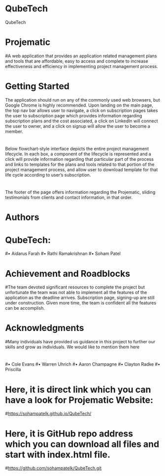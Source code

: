 # QubeTech
QubeTech
# Projematic
#A web application that provides an application related management plans and tools that are affordable, easy to access and complete to increase effectiveness and efficiency in implementing project management process.
# Getting Started
The application should run on any of the commonly used web browsers, but Google Chrome is highly recommended. Upon landing on the main page, the top nav bar allows user to navigate, a click on subscription pages takes the user to subscription page which provides information regarding subscription plans and the cost associated, a click on LinkedIn will connect the user to owner, and a click on signup will allow the user to become a member.
# 
Below flowchart-style interface depicts the entire project management lifecycle. In each box, a component of the lifecycle is represented and a click will provide information regarding that particular part of the process and links to templates for the plans and tools related to that portion of the project management process, and allow user to download template for that life cycle according to user’s subscription.
# 
The footer of the page offers information regarding the Projematic, sliding testimonials from clients and contact information, in that order.
# Authors
# QubeTech:
#•         Aidarus Farah
#•         Rathi Ramakrishnan
#•         Soham Patel
# Achievement and Roadblocks
#The team devoted significant resources to complete the project but unfortunate the team was not able to implement all the features of the application as the deadline arrives.   Subscription page, signing-up are still under construction.  Given more time, the team is confident all the features can be accomplish.
# Acknowledgments
#Many individuals have provided us guidance in this project to further our skills and grow as individuals. We would like to mention them here
# 

#•         Cole Evans
#•         Warren Uhrich
#•         Aaron Champagne
#•         Clayton Radke
#•         Priscilla

# Here, it is direct link which you can have a look for Projematic Website:
#https://sohampatelk.github.io/QubeTech/
# Here, it is GitHub repo address which you can download all files and start with index.html file.
#https://github.com/sohampatelk/QubeTech.git


